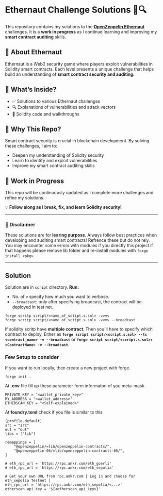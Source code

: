 # Ethernaut Challenge Solutions 🚀🔍  

This repository contains my solutions to the **[OpenZeppelin Ethernaut](https://ethernaut.openzeppelin.com/)** challenges. It is a **work in progress** as I continue learning and improving my **smart contract auditing** skills.   

## 🔹 About Ethernaut  
Ethernaut is a Web3 security game where players exploit vulnerabilities in Solidity smart contracts. Each level presents a unique challenge that helps build an understanding of **smart contract security and auditing**.  

## 🔹 What’s Inside?  
- ✅ Solutions to various Ethernaut challenges  
- 🔍 Explanations of vulnerabilities and attack vectors  
- 📜 Solidity code and walkthroughs  

## 🔹 Why This Repo?  
Smart contract security is crucial in blockchain development. By solving these challenges, I aim to:  
- Deepen my understanding of Solidity security  
- Learn to identify and exploit vulnerabilities  
- Improve my smart contract auditing skills  

## 🚀 Work in Progress  
This repo will be continuously updated as I complete more challenges and refine my solutions.  

💡 **Follow along as I break, fix, and learn Solidity security!**  

---

### 📜 Disclaimer  
These solutions are for **learing purpose**. Always follow best practices when developing and auditing smart contracts! Refrence these but do not rely. You may encounter some errors with modules if you directly this project if that happens please remove lib folder and re-install modules with `forge install <pkg>`. 

---

## Solution 
Solution are in `script` directory.
**Run:** 
- No. of `v` specify how much you want to verbose.
- `--broadcast`: only after specifying broadcast, the contract will be deployed in test net.

```
forge scritp script/<name_of_sctipt.s.sol> -vvvv
forge scritp script/<name_of_sctipt.s.sol> -vvvv --broadcast
```

If solidity scritp have **multiple contract**. Then you'll have to specify which contract to deploy.
Either as **`forge script script/<script.s.sol> --tc <contract_name> -v --broadcast`** or **`forge script script/<script.s.sol>:<ContractName> -v --broadcast`**.


### Few Setup to consider
If you want to run locally, then create a new project with forge.
```
forge init . 
```

At **.env** file fill up these parameter form informaton of you meta-mask.
```
PRIVATE_KEY = "<wallet_private_key>"
MY_ADDRESS = "<wallet_address>"
ETHERSCAN_KEY = "<Self-explained>"
```

At **foundry.toml** check if you file is similar to this
```
[profile.default]
src = "src"
out = "out"
libs = ["lib"]

remappings = [
    "@openzeppelin/=lib/openzeppelin-contracts/",
    "@openzeppelin-06/=lib/openzeppelin-contracts-06/",
]

# eth_rpc_url = 'https://rpc.ankr.com/eth_goerli'
# eth_rpc_url = 'https://rpc.ankr.com/eth_sepolia'

# Get your own URL from rpc.ankr.com | Log in and choose for eth_sepolia Testnet |
eth_rpc_url = 'https://rpc.ankr.com/eth_sepolia/<...>'
etherscan_api_key = '${<etherscan_api_key>}'

```
